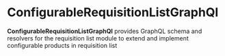 # ConfigurableRequisitionListGraphQl

**ConfigurableRequisitionListGraphQl** provides GraphQL schema and resolvers for the requisition list module to extend and implement configurable products in requisition list
